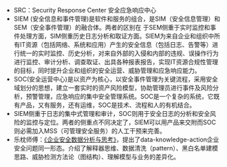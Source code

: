 - SRC：Security Response Center 安全应急响应中心
- SIEM (安全信息和事件管理)是软件和服务的组合，是SIM（安全信息管理）和SEM（安全事件管理）的融合体。两者的区别在 于SEM侧重于实时监控和事件处理方面，SIM侧重历史日志分析和取证方面。SIEM为来自企业和组织中所有IT资源（包括网络、系统和应用）产生的安全信息（包括日志、告警等）进行统一的实时监控、历史分析，对来自外部的入侵和内部的违规、误操作行为进行监控、审计分析、调查取证、出具各种报表报告，实现IT资源合规性管理的目标，同时提升企业和组织的安全运营、威胁管理和应急响应能力。
- SOC(安全运营中心)是以资产为核心，以安全事件管理为关键流程，采用安全域划分的思想，建立一套实时的资产风险模型，协助管理员进行事件及风险分析，预警管理，应急响应的集中安全管理系统。SOC是一个复杂的系统，它既有产品，又有服务，还有运维，SOC是技术、流程和人的有机结合。
- SIEM侧重于日志的集中式管理和审计，SOC则用于安全日志的分析和安全风险的监控与定位。两者的侧重点不同决定了，SIEM可以用产品来交附而SOC则必需加入MSS（可管理安全服务）的人工干预来完善。
- 乐枕师傅：[《企业安全数据分析与思考》](https://live.freebuf.com/detail/c5e504cf96a4e1826a609553bf6054f9)，提出了data-knowledge-action企业安全问题同一形态。介绍了解释器思维、数据清洗（pattern）、黑白名单建模思路、威胁检测方法论（图结构）、理解模型与业务的差异化。

